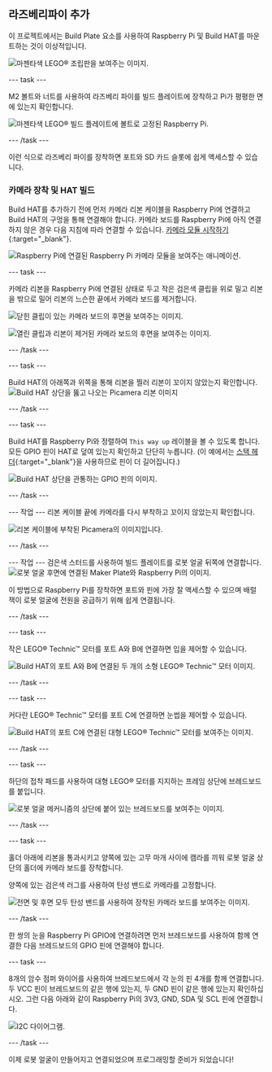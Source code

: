 ## 라즈베리파이 추가

이 프로젝트에서는 Build Plate 요소를 사용하여 Raspberry Pi 및 Build HAT를 마운트하는 것이 이상적입니다.

![마젠타색 LEGO® 조립판을 보여주는 이미지.](images/build_10.png)

--- task ---

M2 볼트와 너트를 사용하여 라즈베리 파이를 빌드 플레이트에 장착하고 Pi가 평평한 면에 있는지 확인합니다.

 ![마젠타색 LEGO® 빌드 플레이트에 볼트로 고정된 Raspberry Pi.](images/build_11.jpg)

--- /task ---

이런 식으로 라즈베리 파이를 장착하면 포트와 SD 카드 슬롯에 쉽게 액세스할 수 있습니다.

### 카메라 장착 및 HAT 빌드

Build HAT를 추가하기 전에 먼저 카메라 리본 케이블을 Raspberry Pi에 연결하고 Build HAT의 구멍을 통해 연결해야 합니다. 카메라 보드를 Raspberry Pi에 아직 연결하지 않은 경우 다음 지침에 따라 연결할 수 있습니다. [카메라 모듈 시작하기](https://projects.raspberrypi.org/en/projects/getting-started-with-picamera){:target="_blank"}.

![Raspberry Pi에 연결된 Raspberry Pi 카메라 모듈을 보여주는 애니메이션.](images/connect-camera.gif)

--- task ---

카메라 리본을 Raspberry Pi에 연결된 상태로 두고 작은 검은색 클립을 위로 밀고 리본을 밖으로 밀어 리본의 느슨한 끝에서 카메라 보드를 제거합니다.

![닫힌 클립이 있는 카메라 보드의 후면을 보여주는 이미지.](images/build_12.jpg)

![열린 클립과 리본이 제거된 카메라 보드의 후면을 보여주는 이미지.](images/build_13.jpg)

--- /task ---

--- task ---

Build HAT의 아래쪽과 위쪽을 통해 리본을 찔러 리본이 꼬이지 않았는지 확인합니다. ![Build HAT 상단을 뚫고 나오는 Picamera 리본 이미지](images/build_14.jpg)

--- /task ---

--- task ---

Build HAT를 Raspberry Pi와 정렬하여 `This way up` 레이블을 볼 수 있도록 합니다. 모든 GPIO 핀이 HAT로 덮여 있는지 확인하고 단단히 누릅니다. (이 예에서는 [스택 헤더](https://www.adafruit.com/product/2223){:target="_blank"}을 사용하므로 핀이 더 길어집니다.)

![Build HAT 상단을 관통하는 GPIO 핀의 이미지.](images/build_15.jpg)

--- /task ---

--- 작업 --- 리본 케이블 끝에 카메라를 다시 부착하고 꼬이지 않았는지 확인합니다.

![리본 케이블에 부착된 Picamera의 이미지입니다.](images/build_16.jpg)

--- /task ---

--- 작업 --- 검은색 스터드를 사용하여 빌드 플레이트를 로봇 얼굴 뒤쪽에 연결합니다. ![로봇 얼굴 후면에 연결된 Maker Plate와 Raspberry Pi의 이미지.](images/build_17.jpg)

이 방법으로 Raspberry Pi를 장착하면 포트와 핀에 가장 잘 액세스할 수 있으며 배럴 잭이 로봇 얼굴에 전원을 공급하기 위해 쉽게 연결됩니다.

--- /task ---

--- task ---

작은 LEGO® Technic™ 모터를 포트 A와 B에 연결하면 입을 제어할 수 있습니다.

![Build HAT의 포트 A와 B에 연결된 두 개의 소형 LEGO® Technic™ 모터 이미지.](images/build_18.jpg)

--- /task ---

--- task ---

커다란 LEGO® Technic™ 모터를 포트 C에 연결하면 눈썹을 제어할 수 있습니다.

![Build HAT의 포트 C에 연결된 대형 LEGO® Technic™ 모터를 보여주는 이미지.](images/build_19.jpg)

--- /task ---

--- task ---

하단의 접착 패드를 사용하여 대형 LEGO® 모터를 지지하는 프레임 상단에 브레드보드를 붙입니다.

![로봇 얼굴 메커니즘의 상단에 붙어 있는 브레드보드를 보여주는 이미지.](images/build_20.jpg)

--- /task ---

--- task ---

홀더 아래에 리본을 통과시키고 양쪽에 있는 고무 마개 사이에 캠라를 끼워 로봇 얼굴 상단의 홀더에 카메라 보드를 장착합니다.

양쪽에 있는 검은색 러그를 사용하여 탄성 밴드로 카메라를 고정합니다.

![전면 및 후면 모두 탄성 밴드를 사용하여 장착된 카메라 보드를 보여주는 이미지.](images/build_21.jpg)

--- /task ---

한 쌍의 눈을 Raspberry Pi GPIO에 연결하려면 먼저 브레드보드를 사용하여 함께 연결한 다음 브레드보드의 GPIO 핀에 연결해야 합니다.

--- task ---

8개의 암수 점퍼 와이어를 사용하여 브레드보드에서 각 눈의 핀 4개를 함께 연결합니다. 두 VCC 핀이 브레드보드의 같은 행에 있는지, 두 GND 핀이 같은 행에 있는지 확인하십시오. 그런 다음 아래와 같이 Raspberry Pi의 3V3, GND, SDA 및 SCL 핀에 연결합니다.

![I2C 다이어그램.](images/eye_wiring.png)

--- /task ---

이제 로봇 얼굴이 만들어지고 연결되었으며 프로그래밍할 준비가 되었습니다!





